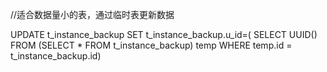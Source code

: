 //适合数据量小的表，通过临时表更新数据

UPDATE t_instance_backup 
SET t_instance_backup.u_id=(
	SELECT UUID() FROM
	(SELECT * FROM t_instance_backup) temp 
    WHERE temp.id = t_instance_backup.id)
